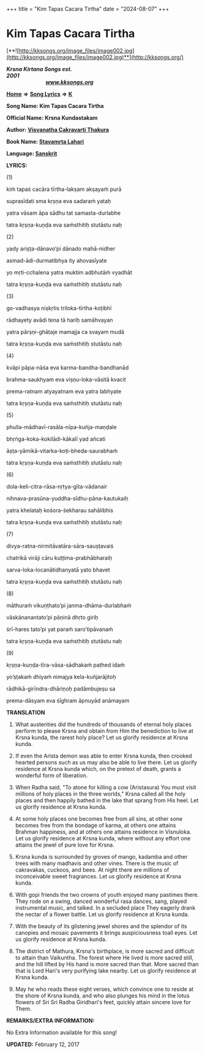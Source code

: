 +++
title = "Kim Tapas Cacara Tirtha"
date = "2024-08-07"
+++

# Kim Tapas Cacara Tirtha
[**![http://kksongs.org/image_files/image002.jpg](http://kksongs.org/image_files/image002.jpg)**](http://kksongs.org/)

**_Krsna Kirtana Songs est. 2001_**                                                                                                                                                 **_www.kksongs.org_**

**[Home](http://kksongs.org/)** **⇒** **[Song Lyrics](http://kksongs.org/lyrics.html)** **⇒** **[K](http://kksongs.org/songs/song_k.html)**

**Song Name: Kim Tapas Cacara Tirtha**

**Official Name: Krsna Kundastakam**

**Author:** [**Visvanatha Cakravarti Thakura**](http://kksongs.org/authors/list/vct.html)

**Book Name: [Stavamrta Lahari](http://kksongs.org/authors/literature/stavamrta_lahari.html)**

**Language: [Sanskrit](http://kksongs.org/language/list/sanskrit.html)**

**LYRICS:**

(1)

kiḿ tapaś cacāra tīrtha-lakṣam akṣayaḿ purā

suprasīdati sma kṛṣṇa eva sadaraḿ yataḥ

yatra vāsam āpa sādhu tat samasta-durlabhe

tatra kṛṣṇa-kuṇḍa eva saḿsthitiḥ stutāstu naḥ

(2)

yady ariṣṭa-dānavo’pi dānado mahā-nidher

asmad-ādi-durmatibhya ity ahovasīyate

yo mṛti-cchalena yatra muktim adbhutāḿ vyadhāt

tatra kṛṣṇa-kuṇḍa eva saḿsthitiḥ stutāstu naḥ

(3)

go-vadhasya niṣkṛtis triloka-tīrtha-koṭibhī

rādhayety avādi tena tā hariḥ samāhvayan

yatra pārṣṇi-ghāṭaje mamajja ca svayam mudā

tatra kṛṣṇa-kuṇḍa eva saḿsthitiḥ stutāstu naḥ

(4)

kvāpi pāpa-nāśa eva karma-bandha-bandhanād

brahma-saukhyam eva viṣṇu-loka-vāsitā kvacit

prema-ratnam atyayatnam eva yatra labhyate

tatra kṛṣṇa-kuṇḍa eva saḿsthitiḥ stutāstu naḥ

(5)

phulla-mādhavī-rasāla-nīpa-kuñja-maṇḍale

bhṛńga-koka-kokilādi-kākalī yad añcati

āṣṭa-yāmikā-vitarka-koṭi-bheda-saurabhaḿ

tatra kṛṣṇa-kuṇḍa eva saḿsthitiḥ stutāstu naḥ

(6)

dola-keli-citra-rāsa-nṛtya-gīta-vādanair

nihnava-prasūna-yuddha-sīdhu-pāna-kautukaiḥ

yatra khelataḥ kośora-śekharau sahālibhis

tatra kṛṣṇa-kuṇḍa eva saḿsthitiḥ stutāstu naḥ

(7)

divya-ratna-nirmitāvatāra-sāra-sauṣṭavaiś

chatrikā virāji cāru kuṭṭima-prabhābharaiḥ

sarva-loka-locanātidhanyatā yato bhavet

tatra kṛṣṇa-kuṇḍa eva saḿsthitiḥ stutāstu naḥ

(8)

māthuraḿ vikuṇṭhato’pi janma-dhāma-durlabhaḿ

vāskānanantato’pi pāṇinā dhṛto giriḥ

śrī-hares tato’pi yat paraḿ saro’tipāvanaḿ

tatra kṛṣṇa-kuṇḍa eva saḿsthitiḥ stutāstu naḥ

(9)

kṛṣṇa-kuṇḍa-tīra-vāsa-sādhakaḿ paṭhed idaḿ

yo’ṣṭakaḿ dhiyaḿ nimajya kela-kuñjarājitoḥ

rādhikā-girīndra-dhāriṇoḥ padāmbujeṣu sa

prema-dāsyam eva śīghram āpnuyād anāmayam

**TRANSLATION**

1) What austerities did the hundreds of thousands of eternal holy places perform to please Krsna and obtain from Him the benediction to live at Krsna kunda, the rarest holy place? Let us glorify residence at Krsna kunda.

2) If even the Arista demon was able to enter Krsna kunda, then crooked hearted persons such as us may also be able to live there. Let us glorify residence at Krsna kunda which, on the pretext of death, grants a wonderful form of liberation.

3) When Radha said, "To atone for killing a cow (Aristasura) You must visit millions of holy places in the three worlds," Krsna called all the holy places and then happily bathed in the lake that sprang from His heel. Let us glorify residence at Krsna kunda.

4) At some holy places one becomes free from all sins, at other sone becomes free from the bondage of karma, at others one attains Brahman happiness, and at others one attains residence in Visnuloka. Let us glorify residence at Krsna kunda, where without any effort one attains the jewel of pure love for Krsna.

5) Krsna kunda is surrounded by groves of mango, kadamba and other trees with many madhavis and other vines. There is the music of cakravakas, cuckoos, and bees. At night there are millions of inconceivable sweet fragrances. Let us glorify residence at Krsna kunda.

6) With gopi friends the two crowns of youth enjoyed many pastimes there. They rode on a swing, danced wonderful rasa dances, sang, played instrumental music, and talked. In a secluded place They eagerly drank the nectar of a flower battle. Let us glorify residence at Krsna kunda.

7) With the beauty of its glistening jewel shores and the splendor of its canopies and mosaic pavements it brings auspiciousness toall eyes. Let us glorify residence at Krsna kunda.

8) The district of Mathura, Krsna's birthplace, is more sacred and difficult to attain than Vaikuntha. The forest where He lived is more sacred still, and the hill lifted by His hand is more sacred than that. More sacred than that is Lord Hari's very purifying lake nearby. Let us glorify residence at Krsna kunda.

9) May he who reads these eight verses, which convince one to reside at the shore of Krsna kunda, and who also plunges his mind in the lotus flowers of Sri Sri Radha Giridhari's feet, quickly attain sincere love for Them.

**REMARKS/EXTRA INFORMATION:**

No Extra Information available for this song!

**UPDATED:** February 12, 2017